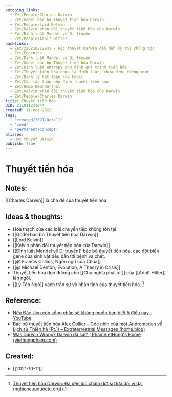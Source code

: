 ```yaml
---
outgoing_links:
  - Zet/People/Charles Darwin
  - Zet/Godel bác bỏ Thuyết tiến hóa Darwin
  - Zet/People/Lord Kelvin
  - Zet/Kelvin phản đối thuyết tiến hóa của Darwin
  - Zet/Định luật Mendel về Di truyền
  - Zet/People/Adolf Hitler
backlinks:
  - Zet/220218212931 - Học thuyết Darwin dẫn đến kỳ thị chủng tộc
  - Zet/Eugenics
  - Zet/Định luật Mendel về Di truyền
  - Zet/Godel bác bỏ Thuyết tiến hóa Darwin
  - Zet/Định luật entropy phủ định quá trình tiến hóa
  - Zet/Thuyết tiến hóa chưa là định luật, chưa được chứng minh
  - Zet/Định lý bất toàn của Gödel
  - Zet/Các lập luận phủ định thuyết tiến hóa
  - Zet/Homo Neanderthal
  - Zet/Kelvin phản đối thuyết tiến hóa của Darwin
  - Zet/People/Charles Darwin
title: Thuyết tiến hóa
UID: 211011231044
created: 11-Oct-2021
tags:
  - 'created/2021/Oct/11'
  - 'seed'
  - 'permanent/concept'
aliases:
  - Học thuyết Darwin
publish: True
---
```

# Thuyết tiến hóa

## Notes:
[[Charles Darwin]] là cha đẻ của thuyết tiến hóa

## Ideas & thoughts:
- Hóa thạch của các loài chuyển tiếp không tồn tại
- [[Godel bác bỏ Thuyết tiến hóa Darwin]]
- [[Lord Kelvin]]
- [[Kelvin phản đối thuyết tiến hóa của Darwin]]
- [[Định luật Mendel về Di truyền]] bác bỏ thuyết tiến hóa, các đột biến gene của sinh vật đều dẫn tới bệnh và chết.
- [[@ Francis Collins, Ngôn ngữ của Chúa]]
- [[@ Michael Denton, Evolution, A Theory in Crisis]]
- Thuyết tiến hóa dọn đường cho [[Chủ nghĩa phát xít]] của [[Adolf Hitler]] lên ngôi.
- [[Lý Tôn Ngô]] vạch trần sự vô nhân tính của thuyết tiến hóa. [^1]

## Reference:
- [Nếu Đác Uyn còn sống chắc sẽ không muốn bạn biết 5 điều này - YouTube](https://www.youtube.com/watch?v=3bhORlpnU54)
- Bác bỏ thuyết tiến hóa [Alex Collier – Góc nhìn của một Andromedan về Lịch sử Thiên hà (Pt.1) – Extraterrestrial Messages (home.blog)](https://extraterrestrialbeing.home.blog/2020/08/17/alex-collier-goc-nhin-cua-mot-andromedan-ve-lich-su-thien-ha-pt-1/)
- [Was Darwin Wrong? Darwin đã sai? | PhamVietHung's Home (viethungpham.com)](https://viethungpham.com/2019/11/11/was-darwin-wrong-darwin-da-sai/)

[^1]:[Thuyết tiến hóa Darwin: Đã đến lúc chấm dứt sự lừa dối vĩ đại (nghiencuuquocte.org)](http://nghiencuuquocte.org/forums/topic/thuyet-tien-hoa-darwin-da-den-luc-cham-dut-su-lua-doi-vi-dai/)
## Created:
- [[2021-10-11]]
